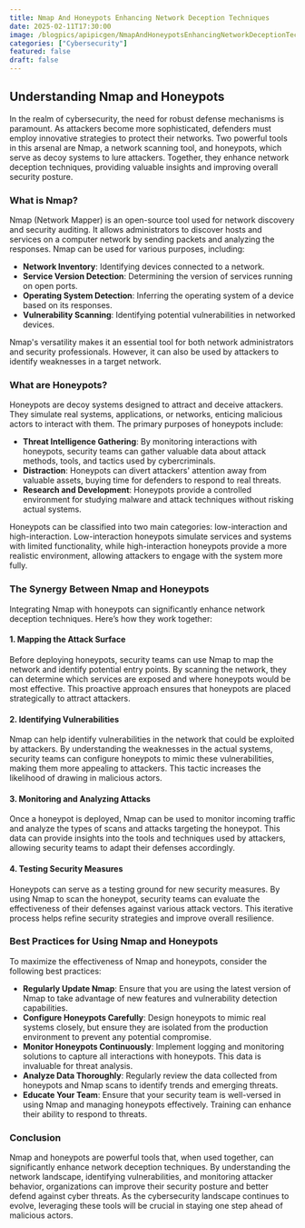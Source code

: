 ```yaml
---
title: Nmap And Honeypots Enhancing Network Deception Techniques
date: 2025-02-11T17:30:00
image: /blogpics/apipicgen/NmapAndHoneypotsEnhancingNetworkDeceptionTechniques-7O11FCF9FV.jpg
categories: ["Cybersecurity"]
featured: false
draft: false
---
```

## Understanding Nmap and Honeypots

In the realm of cybersecurity, the need for robust defense mechanisms is paramount. As attackers become more sophisticated, defenders must employ innovative strategies to protect their networks. Two powerful tools in this arsenal are Nmap, a network scanning tool, and honeypots, which serve as decoy systems to lure attackers. Together, they enhance network deception techniques, providing valuable insights and improving overall security posture.

### What is Nmap?

Nmap (Network Mapper) is an open-source tool used for network discovery and security auditing. It allows administrators to discover hosts and services on a computer network by sending packets and analyzing the responses. Nmap can be used for various purposes, including:

- **Network Inventory**: Identifying devices connected to a network.
- **Service Version Detection**: Determining the version of services running on open ports.
- **Operating System Detection**: Inferring the operating system of a device based on its responses.
- **Vulnerability Scanning**: Identifying potential vulnerabilities in networked devices.

Nmap's versatility makes it an essential tool for both network administrators and security professionals. However, it can also be used by attackers to identify weaknesses in a target network.

### What are Honeypots?

Honeypots are decoy systems designed to attract and deceive attackers. They simulate real systems, applications, or networks, enticing malicious actors to interact with them. The primary purposes of honeypots include:

- **Threat Intelligence Gathering**: By monitoring interactions with honeypots, security teams can gather valuable data about attack methods, tools, and tactics used by cybercriminals.
- **Distraction**: Honeypots can divert attackers' attention away from valuable assets, buying time for defenders to respond to real threats.
- **Research and Development**: Honeypots provide a controlled environment for studying malware and attack techniques without risking actual systems.

Honeypots can be classified into two main categories: low-interaction and high-interaction. Low-interaction honeypots simulate services and systems with limited functionality, while high-interaction honeypots provide a more realistic environment, allowing attackers to engage with the system more fully.

### The Synergy Between Nmap and Honeypots

Integrating Nmap with honeypots can significantly enhance network deception techniques. Here’s how they work together:

#### 1. **Mapping the Attack Surface**

Before deploying honeypots, security teams can use Nmap to map the network and identify potential entry points. By scanning the network, they can determine which services are exposed and where honeypots would be most effective. This proactive approach ensures that honeypots are placed strategically to attract attackers.

#### 2. **Identifying Vulnerabilities**

Nmap can help identify vulnerabilities in the network that could be exploited by attackers. By understanding the weaknesses in the actual systems, security teams can configure honeypots to mimic these vulnerabilities, making them more appealing to attackers. This tactic increases the likelihood of drawing in malicious actors.

#### 3. **Monitoring and Analyzing Attacks**

Once a honeypot is deployed, Nmap can be used to monitor incoming traffic and analyze the types of scans and attacks targeting the honeypot. This data can provide insights into the tools and techniques used by attackers, allowing security teams to adapt their defenses accordingly.

#### 4. **Testing Security Measures**

Honeypots can serve as a testing ground for new security measures. By using Nmap to scan the honeypot, security teams can evaluate the effectiveness of their defenses against various attack vectors. This iterative process helps refine security strategies and improve overall resilience.

### Best Practices for Using Nmap and Honeypots

To maximize the effectiveness of Nmap and honeypots, consider the following best practices:

- **Regularly Update Nmap**: Ensure that you are using the latest version of Nmap to take advantage of new features and vulnerability detection capabilities.
- **Configure Honeypots Carefully**: Design honeypots to mimic real systems closely, but ensure they are isolated from the production environment to prevent any potential compromise.
- **Monitor Honeypots Continuously**: Implement logging and monitoring solutions to capture all interactions with honeypots. This data is invaluable for threat analysis.
- **Analyze Data Thoroughly**: Regularly review the data collected from honeypots and Nmap scans to identify trends and emerging threats.
- **Educate Your Team**: Ensure that your security team is well-versed in using Nmap and managing honeypots effectively. Training can enhance their ability to respond to threats.

### Conclusion

Nmap and honeypots are powerful tools that, when used together, can significantly enhance network deception techniques. By understanding the network landscape, identifying vulnerabilities, and monitoring attacker behavior, organizations can improve their security posture and better defend against cyber threats. As the cybersecurity landscape continues to evolve, leveraging these tools will be crucial in staying one step ahead of malicious actors.